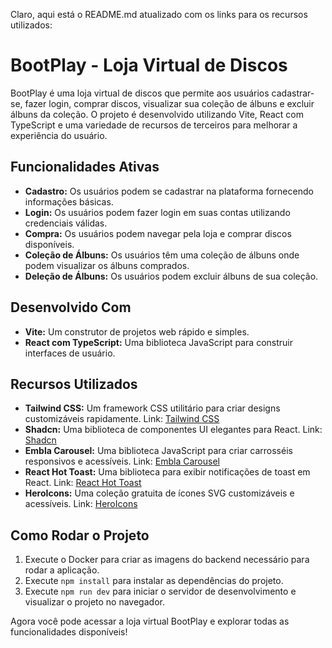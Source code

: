 Claro, aqui está o README.md atualizado com os links para os recursos utilizados:

# BootPlay - Loja Virtual de Discos

BootPlay é uma loja virtual de discos que permite aos usuários cadastrar-se, fazer login, comprar discos, visualizar sua coleção de álbuns e excluir álbuns da coleção. O projeto é desenvolvido utilizando Vite, React com TypeScript e uma variedade de recursos de terceiros para melhorar a experiência do usuário.

## Funcionalidades Ativas

- **Cadastro:** Os usuários podem se cadastrar na plataforma fornecendo informações básicas.
- **Login:** Os usuários podem fazer login em suas contas utilizando credenciais válidas.
- **Compra:** Os usuários podem navegar pela loja e comprar discos disponíveis.
- **Coleção de Álbuns:** Os usuários têm uma coleção de álbuns onde podem visualizar os álbuns comprados.
- **Deleção de Álbuns:** Os usuários podem excluir álbuns de sua coleção.

## Desenvolvido Com

- **Vite:** Um construtor de projetos web rápido e simples.
- **React com TypeScript:** Uma biblioteca JavaScript para construir interfaces de usuário.
  
## Recursos Utilizados

- **Tailwind CSS:** Um framework CSS utilitário para criar designs customizáveis rapidamente. Link: [Tailwind CSS](https://tailwindcss.com/)
- **Shadcn:** Uma biblioteca de componentes UI elegantes para React. Link: [Shadcn](https://ui.shadcn.com/)
- **Embla Carousel:** Uma biblioteca JavaScript para criar carrosséis responsivos e acessíveis. Link: [Embla Carousel](https://www.embla-carousel.com/)
- **React Hot Toast:** Uma biblioteca para exibir notificações de toast em React.  Link: [React Hot Toast](https://react-hot-toast.com/)
- **HeroIcons:** Uma coleção gratuita de ícones SVG customizáveis e acessíveis. Link: [HeroIcons](https://heroicons.com/)

## Como Rodar o Projeto

1. Execute o Docker para criar as imagens do backend necessário para rodar a aplicação.
2. Execute `npm install` para instalar as dependências do projeto.
3. Execute `npm run dev` para iniciar o servidor de desenvolvimento e visualizar o projeto no navegador.

Agora você pode acessar a loja virtual BootPlay e explorar todas as funcionalidades disponíveis!
